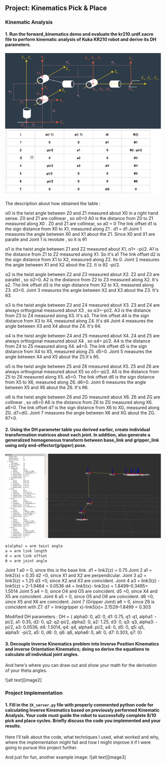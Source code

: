 ## Project: Kinematics Pick & Place

[//]: # (Image References)

[image11]: ./misc_images/image11.jpg
[image12]: ./misc_images/image12.jpg
[image13]: ./misc_images/image13.jpg

### Kinematic Analysis
#### 1. Run the forward_kinematics demo and evaluate the kr210.urdf.xacro file to perform kinematic analysis of Kuka KR210 robot and derive its DH parameters.

![alt text][image12]
![alt text][image11]


The description about how obtained the table :

α0 is the twist angle between Z0 and Z1 measured about X0 in a right hand sense. Z0 and Z1 are collinear , so α0=0
A0 is the distance from Z0 to Z1 measured along X0 . Z0 and Z1 are collinear, so a0 = 0
The link offset d1 is the sign distance from X0 to X1, measured along Z1 . d1 = d1
Joint 1 measures the angle between X0 and X1 about the Z1. Since X0 and X1 are paralle and Joint 1 is revolute , so it is θ1

α1 is the twist angle between Z1 and Z2 measured about X1, α1= -pi/2.
A1 is the distance from Z1 to Z2 measured along X1. So it's a1
The link offset d2 is the sign distance from X1 to X2, measured along Z2. Its 0.
Joint 2 measures the angle between X1 and X2 about the Z2. It is θ2 -pi/2. 

α2 is the twist angle between Z2 and Z3 measured about X2. Z2 and Z3 are  parallel , so α2=0.
A2 is the distance from Z2 to Z3 measured along X2. It's a2.
The link offset d3 is the sign distance from X2 to X3, measured along Z3. d3=0.
Joint 3 measures the angle between X2 and X3 about the Z3. It's θ3.

α3 is the twist angle between Z3 and Z4 measured about X3. Z3 and Z4 are always orthogonal measured about X3 , so α3=-pi/2.
A3 is the distance from Z3 to Z4 measured along X3. It's a3.
The link offset d4 is the sign distance from X3 to X4, measured along Z4. It's d4
Joint 4 measures the angle between X3 and X4 about the Z4. It's θ4.

α4 is the twist angle between Z4 and Z5 measured about X4. Z4 and Z5 are always orthogonal measured about X4 , so α4= pi/2.
A4 is the distance from Z4 to Z5 measured along X4. a4=0.
The link offset d5 is the sign distance from X4 to X5, measured along Z5. d5=0.
Joint 5 measures the angle between X4 and X5 about the Z5.It's θ5.

α5 is the twist angle between Z5 and Z6 measured about X5.  Z5 and Z6 are always orthogonal measured about X5 so α5=-pi/2.
A5 is the distance from Z5 to Z6 measured along X5. a5=0.
The link offset d6 is the sign distance from X5 to X6, measured along Z6. d6=0.
Joint 6 measures the angle between X5 and X6 about the Z6. It's θ6.

α6 is the twist angle between Z6 and ZG measured about X6. Z6 and ZG are collinear , so α6=0
A6 is the distance from Z6 to ZG measured along X6. a6=0.
The link offset d7 is the sign distance from X6 to XG, measured along ZG. d7=dG.
Joint 7 measures the angle between X6 and XG about the ZG.  θ7=0.

#### 2. Using the DH parameter table you derived earlier, create individual transformation matrices about each joint. In addition, also generate a generalized homogeneous transform between base_link and gripper_link using only end-effector(gripper) pose.

![alt text][image13]


    α(alpha) = arm twist angle
    a = arm link length
    d = arm link offset
    θ = arm joint angle

Joint 1
    a0 = 0, since this is the base link.
    d1 = link2(z) = 0.75
Joint 2
    a1 = link2(x) = 0.35
    d2 =0, since X1 and X2 are perpendicular.
Joint 3
    a2 = link3(z) = 1.25
    d3 =0, since X2 and X3 are coincident.
Joint 4
    a3 = link3(z) - link5(z) = 2–1.9464 = 0.0536
    d4 = link5(x)- link3(x) = 1.8499–0.3485= 1.5014
Joint 5
    a4 = 0, since O4 and O5 are coincident.
    d5 =0, since X4 and X5 are coincident.
Joint 6
    a5 = 0, since O5 and O6 are coincident.
    d6 =0, since X5 and X6 are coincident.
Joint 7 (Gripper Joint)
    a6 = 0, since Z6 is coincident with Z7.
    d7 = link(gripper x)-link5(x)= 2.1529–1.8499 = 0.303

Modified DH parameters :
DH = {   alpha0: 0,      a0: 0,      d1: 0.75,    q1: q1,
         alpha1: -pi/2,  a1: 0.35,   d2: 0,       q2: q2-pi/2,
         alpha2: 0,      a2: 1.25,   d3: 0,       q3: q3,
         alpha3: -pi/2,  a3: 0.0536, d4: 1.5014,  q4: q4,
         alpha4: pi/2,   a4: 0,      d5: 0,       q5: q5,
         alpha5: -pi/2,  a5: 0,      d6: 0,       q6: q6,
         alpha6: 0,      a6: 0,      d7: 0.303,   q7: 0}


#### 3. Decouple Inverse Kinematics problem into Inverse Position Kinematics and inverse Orientation Kinematics; doing so derive the equations to calculate all individual joint angles.

And here's where you can draw out and show your math for the derivation of your theta angles. 

![alt text][image2]

### Project Implementation

#### 1. Fill in the `IK_server.py` file with properly commented python code for calculating Inverse Kinematics based on previously performed Kinematic Analysis. Your code must guide the robot to successfully complete 8/10 pick and place cycles. Briefly discuss the code you implemented and your results. 


Here I'll talk about the code, what techniques I used, what worked and why, where the implementation might fail and how I might improve it if I were going to pursue this project further.  


And just for fun, another example image:
![alt text][image3]


